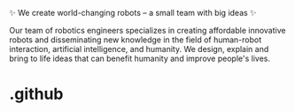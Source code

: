 ✨ We create world-changing robots – a small team with big ideas ✨

Our team of robotics engineers specializes in creating affordable innovative robots and disseminating new knowledge in the field of human-robot interaction, artificial intelligence, and humanity. We design, explain and bring to life ideas that can benefit humanity and improve people's lives.

# .github

